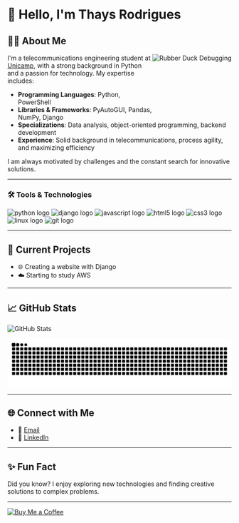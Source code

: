 # 👋 Hello, I'm Thays Rodrigues

## 👩‍🎓 About Me

<img align="right" height="150" src="https://i.pinimg.com/originals/8c/76/00/8c760088693d8f28bd0375d3d4ef16c8.png" alt="Rubber Duck Debugging" />

I'm a telecommunications engineering student at [Unicamp](https://www.unicamp.br/), with a strong background in Python and a passion for technology. My expertise includes:

- **Programming Languages**: Python, PowerShell
- **Libraries & Frameworks**: PyAutoGUI, Pandas, NumPy, Django
- **Specializations**: Data analysis, object-oriented programming, backend development
- **Experience**: Solid background in telecommunications, process agility, and maximizing efficiency

I am always motivated by challenges and the constant search for innovative solutions.

---

### 🛠 Tools & Technologies
<div align="left">
  <img src="https://cdn.jsdelivr.net/gh/devicons/devicon/icons/python/python-original.svg" height="40" alt="python logo"  />
  <img src="https://cdn.jsdelivr.net/gh/devicons/devicon/icons/django/django-plain.svg" height="40" alt="django logo" />
  <img src="https://cdn.jsdelivr.net/gh/devicons/devicon/icons/javascript/javascript-original.svg" height="40" alt="javascript logo"  />
  <img src="https://cdn.jsdelivr.net/gh/devicons/devicon/icons/html5/html5-original.svg" height="40" alt="html5 logo"  />
  <img src="https://cdn.jsdelivr.net/gh/devicons/devicon/icons/css3/css3-original.svg" height="40" alt="css3 logo"  />
  <img src="https://cdn.jsdelivr.net/gh/devicons/devicon/icons/linux/linux-original.svg" height="40" alt="linux logo"  />
  <img src="https://cdn.jsdelivr.net/gh/devicons/devicon/icons/git/git-original.svg" height="40" alt="git logo" />
</div>

---

## 💼 Current Projects
- 🌐 Creating a website with Django
- ☁️ Starting to study AWS

---

## 📈 GitHub Stats

<p align="left">
  <img src="https://github-readme-stats.vercel.app/api?username=thaysrodrigues&show_icons=true&theme=nightowl&count_private=true&hide_title=true&include_all_commits=true&hide_border=true" alt="GitHub Stats" width="400">
</p>

<picture align="center">
  <source media="(prefers-color-scheme: dark)" srcset="https://raw.githubusercontent.com/thaysrodrigues/thaysrodrigues/output/github-contribution-grid-snake-dark.svg">
  <source media="(prefers-color-scheme: light)" srcset="https://raw.githubusercontent.com/thaysrodrigues/thaysrodrigues/output/github-contribution-grid-snake.svg">
  <img align="center" alt="github contribution grid snake animation" src="https://raw.githubusercontent.com/thaysrodrigues/thaysrodrigues/output/github-contribution-grid-snake.svg">
</picture>


---

## 🌐 Connect with Me

- 📧 [Email](mailto:thays.rodrigues.barboza@gmail.com)
- 💼 [LinkedIn](https://www.linkedin.com/in/thaysrodriguesb)

---

## ✨ Fun Fact

Did you know? I enjoy exploring new technologies and finding creative solutions to complex problems.

---

<a href="https://www.buymeacoffee.com/thaysrodrigues">
  <img src="https://cdn.buymeacoffee.com/buttons/v2/default-yellow.png" height="50" width="210" alt="Buy Me a Coffee" />
</a>
